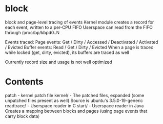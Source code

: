block
=====

block and page-level tracing of events
Kernel module creates a record for each event, written to a per-CPU FIFO
Userspace can read from the FIFO through /proc/bp/kbpd0..N

Events traced:
Page events: Get / Dirty / Accessed / Deactivated / Activated / Evicted
Buffer events: Read / Get / Dirty / Evicted
When a page is traced while locked (get, dirty, evicted), its buffers are traced as well

Currently record size and usage is not well optimized

Contents
====
patch - kernel patch file
kernel/ - The patched files, expanded (some unpatched files present as well)
Source is ubuntu's 3.5.0-19-generic
readtrace/ - Userspace reader in C
start/ - Userspace reader in Java
	 Creates a mapping between blocks and pages (using page events that carry block data)
